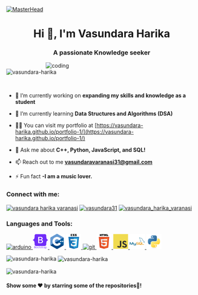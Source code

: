 [![MasterHead](https://camo.githubusercontent.com/1760e2b40f52ac61afe420bdfbf8761c7bd838b798fdd5faf1c846781c59630c/68747470733a2f2f6d69726f2e6d656469756d2e636f6d2f6d61782f313036382f302a694a4b526178717857755741515946332e706e67)](https://github.com/Vasundara-harika)




<h1 align="center">Hi 👋, I'm Vasundara Harika</h1>
<h3 align="center">A passionate Knowledge seeker</h3>

<img align="right" alt="coding" width="400" src="https://mir-s3-cdn-cf.behance.net/project_modules/disp/601014116770475.6068beff4640a.gif">


<p align="left"> <img src="https://komarev.com/ghpvc/?username=vasundara-harika&label=Profile%20views&color=0e75b6&style=flat" alt="vasundara-harika" /> </p>

<p align="left"> <a href="https://twitter.com/" target="blank"><img src="https://img.shields.io/twitter/follow/?logo=twitter&style=for-the-badge" alt="" /></a> </p>

- 🔭 I’m currently working on **expanding my skills and knowledge as a student**

- 🌱 I’m currently learning **Data Structures and Algorithms (DSA)**

- 👨‍💻 You can visit my portfolio at [https://vasundara-harika.github.io/portfolio-1/](https://vasundara-harika.github.io/portfolio-1/)

- 💬 Ask me about **C++, Python, JavaScript, and SQL!**

- 📫 Reach out to me **vasundaravaranasi31@gmail.com**

- ⚡ Fun fact **-I am a music lover.**

<h3 align="left">Connect with me:</h3>
<p align="left">
<a href="https://linkedin.com/in/vasundara harika varanasi" target="blank"><img align="center" src="https://raw.githubusercontent.com/rahuldkjain/github-profile-readme-generator/master/src/images/icons/Social/linked-in-alt.svg" alt="vasundara harika varanasi" height="30" width="40" /></a>
<a href="https://www.codechef.com/users/vasundara31" target="blank"><img align="center" src="https://cdn.jsdelivr.net/npm/simple-icons@3.1.0/icons/codechef.svg" alt="vasundara31" height="30" width="40" /></a>
<a href="https://www.leetcode.com/vasundara_harika_varanasi" target="blank"><img align="center" src="https://raw.githubusercontent.com/rahuldkjain/github-profile-readme-generator/master/src/images/icons/Social/leet-code.svg" alt="vasundara_harika_varanasi" height="30" width="40" /></a>
</p>

<h3 align="left">Languages and Tools:</h3>
<p align="left"> <a href="https://www.arduino.cc/" target="_blank" rel="noreferrer"> <img src="https://cdn.worldvectorlogo.com/logos/arduino-1.svg" alt="arduino" width="40" height="40"/> </a> <a href="https://getbootstrap.com" target="_blank" rel="noreferrer"> <img src="https://raw.githubusercontent.com/devicons/devicon/master/icons/bootstrap/bootstrap-plain-wordmark.svg" alt="bootstrap" width="40" height="40"/> </a> <a href="https://www.w3schools.com/cpp/" target="_blank" rel="noreferrer"> <img src="https://raw.githubusercontent.com/devicons/devicon/master/icons/cplusplus/cplusplus-original.svg" alt="cplusplus" width="40" height="40"/> </a> <a href="https://www.w3schools.com/css/" target="_blank" rel="noreferrer"> <img src="https://raw.githubusercontent.com/devicons/devicon/master/icons/css3/css3-original-wordmark.svg" alt="css3" width="40" height="40"/> </a> <a href="https://git-scm.com/" target="_blank" rel="noreferrer"> <img src="https://www.vectorlogo.zone/logos/git-scm/git-scm-icon.svg" alt="git" width="40" height="40"/> </a> <a href="https://www.w3.org/html/" target="_blank" rel="noreferrer"> <img src="https://raw.githubusercontent.com/devicons/devicon/master/icons/html5/html5-original-wordmark.svg" alt="html5" width="40" height="40"/> </a> <a href="https://developer.mozilla.org/en-US/docs/Web/JavaScript" target="_blank" rel="noreferrer"> <img src="https://raw.githubusercontent.com/devicons/devicon/master/icons/javascript/javascript-original.svg" alt="javascript" width="40" height="40"/> </a> <a href="https://www.mysql.com/" target="_blank" rel="noreferrer"> <img src="https://raw.githubusercontent.com/devicons/devicon/master/icons/mysql/mysql-original-wordmark.svg" alt="mysql" width="40" height="40"/> </a> <a href="https://www.python.org" target="_blank" rel="noreferrer"> <img src="https://raw.githubusercontent.com/devicons/devicon/master/icons/python/python-original.svg" alt="python" width="40" height="40"/> </a> </p>

<p><img align="left" src="https://github-readme-stats.vercel.app/api/top-langs?username=vasundara-harika&show_icons=true&locale=en&layout=compact" alt="vasundara-harika" /></p>

<p>&nbsp;<img align="center" src="https://github-readme-stats.vercel.app/api?username=vasundara-harika&show_icons=true&locale=en" alt="vasundara-harika" /></p>

<p><img align="center" src="https://github-readme-streak-stats.herokuapp.com/?user=vasundara-harika&" alt="vasundara-harika" /></p>


<h4><b>Show some ❤️ by starring some of the repositories💫!</b></h4>
